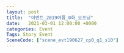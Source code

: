 ```yaml
---
layout: post
title:  "이벤트_2019여름_0화_오프닝"
date:   2021-03-01 12:00:00 +0000
categories: Event
Tags: Story Event
SceneCode: ["scene_evt190627_cp0_q1_s10"]
---
```

